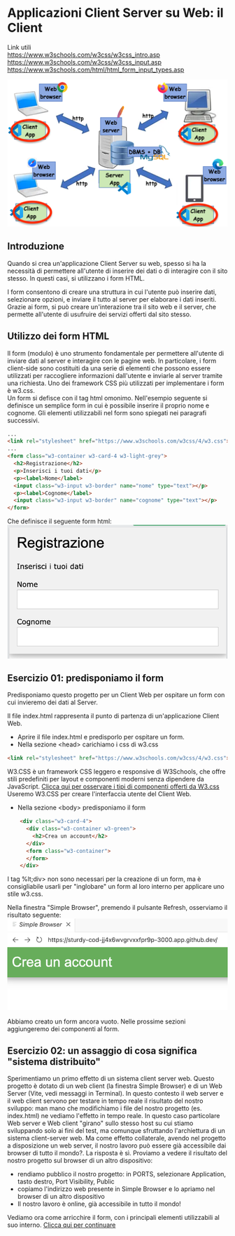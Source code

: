 # Applicazioni Client Server su Web: il Client

Link utili<br/>
https://www.w3schools.com/w3css/w3css_intro.asp<br/>
https://www.w3schools.com/w3css/w3css_input.asp<br/>
https://www.w3schools.com/html/html_form_input_types.asp

![implementazione del client](img02a_clientHi_server.png)

## Introduzione
Quando si crea un'applicazione Client Server su web, spesso si ha la necessità di permettere all'utente di inserire dei dati o di interagire con il sito stesso. In questi casi, si utilizzano i form HTML.

I form consentono di creare una struttura in cui l'utente può inserire dati, selezionare opzioni, e inviare il tutto al server per elaborare i dati inseriti. Grazie ai form, si può creare un'interazione tra il sito web e il server, che permette all'utente di usufruire dei servizi offerti dal sito stesso.


## Utilizzo dei form HTML
Il form (modulo) è uno strumento fondamentale per permettere all'utente di inviare dati al server e interagire con le pagine web. In particolare, i form client-side sono costituiti da una serie di elementi che possono essere utilizzati per raccogliere informazioni dall'utente e inviarle al server tramite una richiesta. Uno dei framework CSS più utilizzati per implementare i form è w3.css.<br/>
Un form si defisce con il tag html omonimo. Nell'esempio seguente si definisce un semplice form in cui è possibile inserire il proprio nome e cognome. Gli elementi utilizzabili nel form sono spiegati nei paragrafi successivi.

```html
...
<link rel="stylesheet" href="https://www.w3schools.com/w3css/4/w3.css">
...
<form class="w3-container w3-card-4 w3-light-grey">
  <h2>Registrazione</h2>
  <p>Inserisci i tuoi dati</p>
  <p><label>Nome</label>
  <input class="w3-input w3-border" name="nome" type="text"></p>
  <p><label>Cognome</label>
  <input class="w3-input w3-border" name="cognome" type="text"></p>
</form>
```

Che definisce il seguente form html:
![esempio form](img03_form01.png)

## Esercizio 01: predisponiamo il form
Predisponiamo questo progetto per un Client Web per ospitare un form con cui invieremo dei dati al Server.

Il file index.html rappresenta il punto di partenza di un'applicazione Client Web.
- Aprire il file index.html e predisporlo per ospitare un form.
- Nella sezione &lt;head> carichiamo i css di w3.css

```html
<link rel="stylesheet" href="https://www.w3schools.com/w3css/4/w3.css">
```

W3.CSS è un framework CSS leggero e responsive di W3Schools, che offre stili predefiniti per layout e componenti moderni senza dipendere da JavaScript.
[Clicca qui per osservare i tipi di componenti offerti da W3.css](https://www.w3schools.com/w3css/w3css_intro.asp)
Useremo W3.CSS per creare l'interfaccia utente del Client Web.  

- Nella sezione &lt;body> predisponiamo il form
```html
    <div class="w3-card-4">
      <div class="w3-container w3-green">
        <h2>Crea un account</h2>
      </div>
      <form class="w3-container">
      </form>
    </div>
```

I tag %lt;div> non sono necessari per la creazione di un form, ma è consigliabile usarli per "inglobare" un form al loro interno per applicare uno stile w3.css.

Nella finestra "Simple Browser", premendo il pulsante Refresh, osserviamo il risultato seguente:
![Risultato esercizio](./img03a_result01.png)

Abbiamo creato un form ancora vuoto. Nelle prossime sezioni aggiungeremo dei componenti al form.

## Esercizio 02: un assaggio di cosa significa "sistema distribuito"
Sperimentiamo un primo effetto di un sistema client server web. Questo progetto è dotato di un web client (la finestra Simple Browser) e di un Web Server (Vite, vedi messaggi in Terminal). In questo contesto il web server e il web client servono per testare in tempo reale il risultato del nostro sviluppo: man mano che modifichiamo i file del nostro progetto (es. index.html) ne vediamo l'effetto in tempo reale. In questo caso particolare Web server e Web client "girano" sullo stesso host su cui stiamo sviluppando solo ai fini del test, ma comunque sfruttando l'archiettura di un sistema client-server web.
Ma come effetto collaterale, avendo nel progetto a disposizione un web server, il nostro lavoro può essere già accessibile dai browser di tutto il mondo?. La risposta è sì. Proviamo a vedere il risultato del nostro progetto sul browser di un altro dispositivo:
- rendiamo pubblico il nostro progetto: in PORTS, selezionare Application, tasto destro, Port Visibility, Public
- copiamo l'indirizzo web presente in Simple Browser e lo apriamo nel browser di un altro dispositivo
- Il nostro lavoro è online, già accessibile in tutto il mondo!


Vediamo ora come arricchire il form, con i principali elementi utilizzabili al suo interno.
[Clicca qui per continuare](./doc03_form.md)
